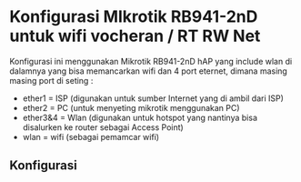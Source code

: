 # Konfigurasi MIkrotik RB941-2nD untuk wifi vocheran / RT RW Net
Konfigurasi ini menggunakan Mikrotik RB941-2nD hAP yang include wlan di dalamnya yang bisa memancarkan wifi dan 4 port eternet, dimana masing masing port di seting :
* ether1 = ISP (digunakan untuk sumber Internet yang di ambil dari ISP)
* ether2 = PC (untuk menyeting mikrotik menggunakan PC)
* ether3&4 = Wlan (digunakan untuk hotspot yang nantinya bisa disalurken ke router sebagai Access Point)
* wlan = wifi (sebagai pemamcar wifi)

## Konfigurasi
